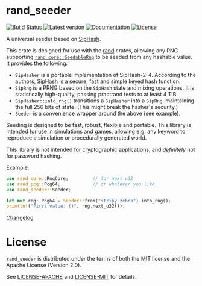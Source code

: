 # rand_seeder

[![Build Status](https://github.com/rust-random/seeder/actions/workflows/test.yml/badge.svg)](https://github.com/rust-random/seeder/actions)
[![Latest version](https://img.shields.io/crates/v/rand_seeder.svg)](https://crates.io/crates/rand_seeder)
[![Documentation](https://docs.rs/rand_seeder/badge.svg)](https://docs.rs/rand_seeder)
[![License](https://img.shields.io/crates/l/rand_seeder.svg)](https://github.com/rust-random/seeder#license)

A universal seeder based on [SipHash].

This crate is designed for use with the [rand] crates, allowing any RNG
supporting [`rand_core::SeedableRng`] to be seeded from any hashable value.
It provides the following:

-   `SipHasher` is a portable implementation of SipHash-2-4. According to the
    authors, [SipHash] is a secure, fast and simple keyed hash function.
-   `SipRng` is a PRNG based on the `SipHash` state and mixing operations.
    It is statistically high-quality, passing practrand tests to at least 4 TiB.
-   `SipHasher::into_rng()` transitions a `SipHasher` into a `SipRng`, maintaining
    the full 256 bits of state. (This might break the hasher's security.)
-   `Seeder` is a convenience wrapper around the above (see example).

Seeding is designed to be fast, robust, flexible and portable. This library is
intended for use in simulations and games, allowing e.g. any keyword to
reproduce a simulation or procedurally generated world.

This library is not intended for cryptographic applications, and *definitely*
not for password hashing.

Example:

```rust
use rand_core::RngCore;         // for next_u32
use rand_pcg::Pcg64;            // or whatever you like
use rand_seeder::Seeder;

let mut rng: Pcg64 = Seeder::from("stripy zebra").into_rng();
println!("First value: {}", rng.next_u32());
```

[Changelog](CHANGELOG.md)

[SipHash]: https://en.wikipedia.org/wiki/SipHash
[rand]: https://github.com/rust-random/rand
[`rand_core::SeedableRng`]: https://rust-random.github.io/rand/rand_core/trait.SeedableRng.html

# License

`rand_seeder` is distributed under the terms of both the MIT license and the
Apache License (Version 2.0).

See [LICENSE-APACHE](LICENSE-APACHE) and [LICENSE-MIT](LICENSE-MIT) for details.
